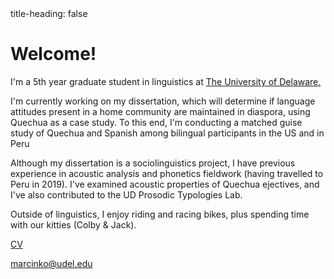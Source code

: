 <!DOCTYPE html>
<html>
      title-heading: false
  
  <head>
    <meta charset="utf-8">
    <title> Mackenzie Hope Marcinko </title>
  </head>
  
<body>

<h1>Welcome!</h1>

<p>I'm a 5th year graduate student in linguistics at <a href="https://www.lingcogsci.udel.edu/" target="_blank">The University of Delaware.</a> </p> 
  
<p>I'm currently working on my dissertation, which will determine if language attitudes present in a home community are maintained in diaspora, using Quechua as a case study. To this end, I'm conducting a matched guise study of Quechua and Spanish among bilingual participants in the US and in Peru </p>
  
<p> Although my dissertation is a sociolinguistics project, I have previous experience in acoustic analysis and phonetics fieldwork (having travelled to Peru in 2019). I've examined acoustic properties of Quechua ejectives, and I've also contributed to the UD Prosodic Typologies Lab. </p>
  
 <p> Outside of linguistics, I enjoy riding and racing bikes, plus spending time with our kitties (Colby & Jack).</p>
 
 <a href="https://mackenziehmarcinko.github.io/folder/MM_CV_Feb22.pdf" target="_blank">CV</a>

 <a href="mailto:marcinko@udel.edu">marcinko@udel.edu</a>
  

 </body>

</html>
